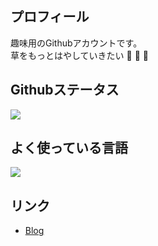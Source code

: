 ## プロフィール
趣味用のGithubアカウントです。  
草をもっとはやしていきたい 🌱 🌱 🌱

## Githubステータス
<a href="https://github.com/anuraghazra/github-readme-stats">
  <img src="https://github-readme-stats.vercel.app/api?username=rruryu&count_private=true&show_icons=true" />
</a>

## よく使っている言語
<a href="https://github.com/anuraghazra/github-readme-stats">
    <img  src="https://github-readme-stats.vercel.app/api/top-langs/?username=rruryu&layout=compact&hide=ASP,shaderlab,tex&langs_count=8" />
</a><br>


## リンク
- [Blog](https://awesome-leavitt-53aaf7.netlify.app/)
